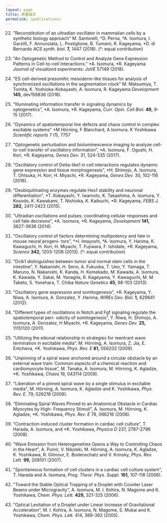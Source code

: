 ```yaml
---
layout: page
title: 原著論文
permalink: /publications/
---
```


22. "Reconstitution of an ultradian oscillator in mammalian cells by a synthetic biology approach"
M. Santorelli, †D. Perna, †A. Isomura, I. Garzilli, F. Annunziata, L. Postiglione, B. Tumaini, R. Kageyama, *D. di Bernardo
_ACS synth. biol._ **7,** 1447 (2018). (†: equal contribution)

21. "An Optogenetic Method to Control and Analyze Gene Expression Patterns in Cell-to-cell Interactions."
*A. Isomura, *R. Kageyama
_Journal of visualized experiments: JoVE_ 57149 (2018).

20. "ES cell-derived presomitic mesoderm-like tissues for analysis of synchronized oscillations in the segmentation clock"
M. Matsumiya, T. Tomita, K. Yoshioka-Kobayashi, A. Isomura, R. Kageyama
_Development_ **145,** dev156836 (2018).

19. "Illuminating information transfer in signaling dynamics by optogenetics”,
*A. Isomura, *R. Kageyama,
_Curr. Opin. Cell Biol._ **49,** 9-15 (2017).

18. "Dynamics of spatiotemporal line defects and chaos control in complex excitable systems"
*M Hörning, F Blanchard, A Isomura, K Yoshikawa
_Scientific reports_ 7 (1), 7757

17. "Optogenetic perturbation and bioluminescence imaging to analyze cell-to-cell transfer of
oscillatory information”,
*A. Isomura, F. Ogushi, H. Kori, *R. Kageyama,
_Genes Dev._ 31, 524-535 (2017).

16. "Oscillatory control of Delta-like1 in cell interactions regulates dynamic gene expression and
tissue morphogenesis”,
*H. Shimojo, A. Isomura, T. Ohtsuka, H. Kori, H. Miyachi, *R. Kageyama,
_Genes Dev._ 30, 102-116 (2016).

15. "Deubiquitinating enzymes regulate Hes1 stability and neuronal differentiation”,
*T. Kobayashi, Y. Iwamoto, K. Takashima, A. Isomura, Y. Kosodo, K. Kawakami, T. Nishioka, K. Kaibuchi, *R. Kageyama,
_FEBS J._ **282,** 2411-2423 (2015).

14. "Ultradian oscillations and pulses: coordinating cellular responses and cell fate decisions”,
*A. Isomura, *R. Kageyama,
_Development_ **141,** 3627-3636 (2014).

13. "Oscillatory control of factors determining multipotency and fate in mouse neural progeni-
tors”,
†*I. Imayoshi, †A. Isomura, Y. Harima, K. Kawaguchi, H. Kori, H.
Miyachi, T. Fujiwara, F. Ishidate, *R. Kageyama,
_Science_ **342,** 1203-1208 (2013). (†: equal contribution)

12. "Dclk1 distinguishes between tumor and normal stem cells in the intestine”,
Y. Nakanishi, H. Seno, A. Fukuoka, T. Ueo, Y. Yamaga, T. Maruno, N. Nakanishi, K. Kanda, H. Komekado, M. Kawada, A. Isomura, K. Kawada, Y. Sakai, M. Yanagita, R. Kageyama, Y. Kawaguchi, M. M Taketo, S. Yonehara, T. Chiba
_Nature Genetics_ **45,** 98-103 (2013).

11. "Oscillatory gene expression and somitogenesis”,
*R. Kageyama, Y. Niwa, A. Isomura, A. Gonzalez, Y .Harima,
_WIREs Dev. Biol._ **1,** 629641 (2012).

10. "Different types of oscillations in Notch and Fgf signaling regulate the spatiotemporal peri-
odicity of somitogenesis”,
Y. Niwa, H. Shimojo, A. Isomura, A. Gonzalez, H Miyachi, *R. Kageyama,
_Genes Dev._ **25,** 11151120 (2011).

9. "Utilizing the eikonal relationship in strategies for reentrant wave termination in excitable
media”,
M. Hörning, A. Isomura, Z. Jia, E. Entcheva, *K. Yoshikawa,
_Phys. Rev. E_ **81,** 056202 (2009).

8. "Unpinning of a spiral wave anchored around a circular obstacle by an external wave train:
Common aspects of a chemical reaction and cardiomyocyte tissue”,
M. Tanaka, A. Isomura, M. Hörning, K. Agladze, *K. Yoshikawa,
_Chaos_ 19, 043114 (2009).

7. "Liberation of a pinned spiral wave by a single stimulus in excitable media",
M. Hörning, A. Isomura, K. Agladze and K. Yoshikawa,
_Phys. Rev. E._ 79, 026218 (2009).

6. "Eliminating Spiral Waves Pinned to an Anatomical Obstacle in Cardiac Myocytes by High-
Frequency Stimuli”,
A. Isomura, M. Hörning, K. Agladze, *K. Yoshikawa,
_Phys. Rev. E_ 78, 066216 (2008).

5. "Contraction-induced cluster formation in cardiac cell culture”,
T. Harada, A. Isomura, and *K. Yoshikawa,
_Physica D_ 237, 2787-2796 (2008).

4. "Wave Emission from Heterogeneities Opens a Way to Controlling Chaos in the Heart",
A. Pumir, V. Nikolski, M. Hörning, A. Isomura, K. Agladze, K. Yoshikawa, R. Gilmour, E. Bodenschatz and V. Krinsky,
_Phys. Rev. Lett._ **99,** 208101 (2007).

3. "Spontaneous formation of cell clusters in a cardiac cell culture system",
T. Harada and A. Isomura,
_Prog. Theor. Phys. Suppl._ **161,** 107-118 (2006).

2. "Toward the Stable Optical Trapping of a Droplet with Counter Laser Beams under Microgravity",
A. Isomura, M. I. Kohira, N. Magome and K. Yoshikawa, 
_Chem. Phys. Lett._ **429,** 321-325 (2006).

1. "Optical Levitation of a Droplet under Linear Increase of Gravitational Acceleration",
M. I. Kohira, A. Isomura, N. Magome, S. Mukai and K. Yoshikawa,
_Chem. Phys. Lett._ 414, 389-392 (2005).


